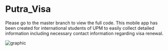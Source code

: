 # Putra_Visa
Please go to the master branch to view the full code. This mobile app has been created for international students of UPM to easily collect detailed information including necessary contact information regarding visa renewal.

![graphic](https://user-images.githubusercontent.com/61326170/138259385-6af3b283-1eb9-4ce8-812d-3bc1002931a9.png)

